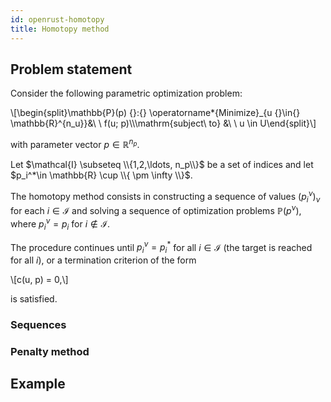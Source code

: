 ```yaml
---
id: openrust-homotopy
title: Homotopy method
---
```


<script type="text/x-mathjax-config">MathJax.Hub.Config({tex2jax: {inlineMath: [['$','$'], ['\\(','\\)']]}});</script>
<script type="text/javascript" src="https://cdn.mathjax.org/mathjax/latest/MathJax.js?config=TeX-AMS-MML_HTMLorMML"></script>

## Problem statement

Consider the following parametric optimization problem:

<div class="math">
\[\begin{split}\mathbb{P}(p) {}:{} 
\operatorname*{Minimize}_{u {}\in{} \mathbb{R}^{n_u}}&amp;\ \ f(u; p)\\\mathrm{subject\ to} &amp;\ \ u \in U\end{split}\]</div>

with parameter vector $p {}\in{} \mathbb{R}^{n_p}$. 

Let $\mathcal{I} \subseteq \\{1,2,\ldots, n_p\\}$
be a set of indices and let $p_i^*\in \mathbb{R} \cup \\{ \pm \infty \\}$. 

The homotopy method 
consists in constructing a sequence of values $(p_i^\nu)_{\nu}$ for each $i\in\mathcal{I}$ and solving
a sequence of optimization problems $\mathbb{P}(p^\nu)$, where $p^\nu_i = p_i$ for $i\notin \mathcal{I}$.

The procedure continues until $p^\nu_i = p_i^*$ for all $i\in\mathcal{I}$ (the target is reached for 
all $i$), or a termination criterion of the form 

<div class="math">\[c(u, p) = 0,\]</div>

is satisfied.



### Sequences

### Penalty method

## Example